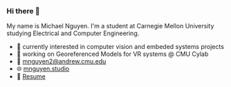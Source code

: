 ### Hi there 👋
My name is Michael Nguyen. I'm a student at Carnegie Mellon University studying Electrical and Computer Engineering.  
- :rocket: currently interested in computer vision and embeded systems projects
- :telescope: working on Georeferenced Models for VR systems @ CMU Cylab
- :email: [mnguyen2@andrew.cmu.edu](mailto:mnguyen2@andrew.cmu.edu)
- :globe_with_meridians: [mnguyen.studio](https://mnguyen.dev)
- :page_facing_up: [Resume](https://mnguyen.dev/documents/mnguyen_resume.pdf)

<!--
**Sumguy31/sumguy31** is a ✨ _special_ ✨ repository because its `README.md` (this file) appears on your GitHub profile.

Here are some ideas to get you started:

- 🔭 I’m currently working on ...
- 🌱 I’m currently learning ...
- 👯 I’m looking to collaborate on ...
- 🤔 I’m looking for help with ...
- 💬 Ask me about ...
- 📫 How to reach me: ...
- 😄 Pronouns: ...
- ⚡ Fun fact: ...
-->
